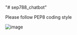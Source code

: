 "# sep788_chatbot" 

Please follow PEP8 coding style

![image](https://ooilog.files.wordpress.com/2022/07/chatbot_flowchart.drawio.png)
